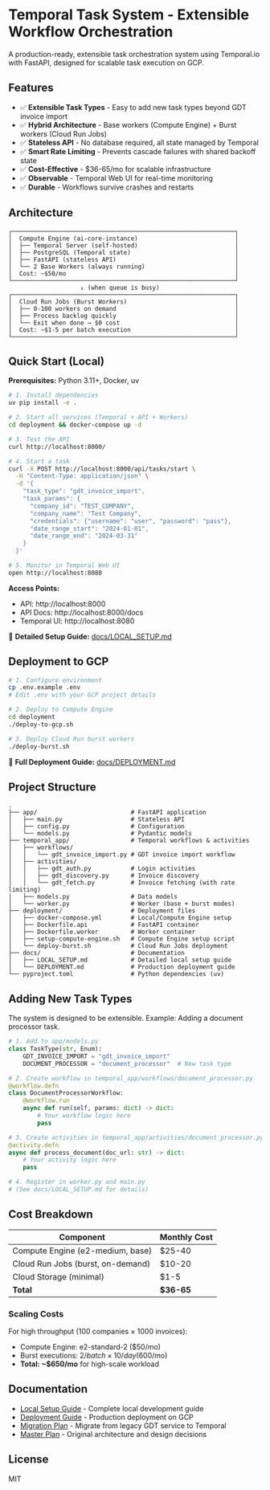 # Temporal Task System - Extensible Workflow Orchestration

A production-ready, extensible task orchestration system using Temporal.io with FastAPI, designed for scalable task execution on GCP.

## Features

- ✅ **Extensible Task Types** - Easy to add new task types beyond GDT invoice import
- ✅ **Hybrid Architecture** - Base workers (Compute Engine) + Burst workers (Cloud Run Jobs)
- ✅ **Stateless API** - No database required, all state managed by Temporal
- ✅ **Smart Rate Limiting** - Prevents cascade failures with shared backoff state
- ✅ **Cost-Effective** - $36-65/mo for scalable infrastructure
- ✅ **Observable** - Temporal Web UI for real-time monitoring
- ✅ **Durable** - Workflows survive crashes and restarts

## Architecture

```
┌──────────────────────────────────────────────────────────────┐
│  Compute Engine (ai-core-instance)                           │
│  ├── Temporal Server (self-hosted)                           │
│  ├── PostgreSQL (Temporal state)                             │
│  ├── FastAPI (stateless API)                                 │
│  └── 2 Base Workers (always running)                         │
│  Cost: ~$50/mo                                               │
└──────────────────────────────────────────────────────────────┘
                    ↓ (when queue is busy)
┌──────────────────────────────────────────────────────────────┐
│  Cloud Run Jobs (Burst Workers)                              │
│  ├── 0-100 workers on demand                                 │
│  ├── Process backlog quickly                                 │
│  └── Exit when done → $0 cost                                │
│  Cost: ~$1-5 per batch execution                             │
└──────────────────────────────────────────────────────────────┘
```

## Quick Start (Local)

**Prerequisites:** Python 3.11+, Docker, uv

```bash
# 1. Install dependencies
uv pip install -e .

# 2. Start all services (Temporal + API + Workers)
cd deployment && docker-compose up -d

# 3. Test the API
curl http://localhost:8000/

# 4. Start a task
curl -X POST http://localhost:8000/api/tasks/start \
  -H "Content-Type: application/json" \
  -d '{
    "task_type": "gdt_invoice_import",
    "task_params": {
      "company_id": "TEST_COMPANY",
      "company_name": "Test Company",
      "credentials": {"username": "user", "password": "pass"},
      "date_range_start": "2024-01-01",
      "date_range_end": "2024-03-31"
    }
  }'

# 5. Monitor in Temporal Web UI
open http://localhost:8080
```

**Access Points:**
- API: http://localhost:8000
- API Docs: http://localhost:8000/docs
- Temporal UI: http://localhost:8080

📖 **Detailed Setup Guide:** [docs/LOCAL_SETUP.md](docs/LOCAL_SETUP.md)

## Deployment to GCP

```bash
# 1. Configure environment
cp .env.example .env
# Edit .env with your GCP project details

# 2. Deploy to Compute Engine
cd deployment
./deploy-to-gcp.sh

# 3. Deploy Cloud Run burst workers
./deploy-burst.sh
```

📖 **Full Deployment Guide:** [docs/DEPLOYMENT.md](docs/DEPLOYMENT.md)

## Project Structure

```
.
├── app/                          # FastAPI application
│   ├── main.py                   # Stateless API
│   ├── config.py                 # Configuration
│   └── models.py                 # Pydantic models
├── temporal_app/                 # Temporal workflows & activities
│   ├── workflows/
│   │   └── gdt_invoice_import.py # GDT invoice import workflow
│   ├── activities/
│   │   ├── gdt_auth.py           # Login activities
│   │   ├── gdt_discovery.py      # Invoice discovery
│   │   └── gdt_fetch.py          # Invoice fetching (with rate limiting)
│   ├── models.py                 # Data models
│   └── worker.py                 # Worker (base + burst modes)
├── deployment/                   # Deployment files
│   ├── docker-compose.yml        # Local/Compute Engine setup
│   ├── Dockerfile.api            # FastAPI container
│   ├── Dockerfile.worker         # Worker container
│   ├── setup-compute-engine.sh   # Compute Engine setup script
│   └── deploy-burst.sh           # Cloud Run Jobs deployment
├── docs/                         # Documentation
│   ├── LOCAL_SETUP.md            # Detailed local setup guide
│   └── DEPLOYMENT.md             # Production deployment guide
└── pyproject.toml                # Python dependencies (uv)
```

## Adding New Task Types

The system is designed to be extensible. Example: Adding a document processor task.

```python
# 1. Add to app/models.py
class TaskType(str, Enum):
    GDT_INVOICE_IMPORT = "gdt_invoice_import"
    DOCUMENT_PROCESSOR = "document_processor"  # New task type

# 2. Create workflow in temporal_app/workflows/document_processor.py
@workflow.defn
class DocumentProcessorWorkflow:
    @workflow.run
    async def run(self, params: dict) -> dict:
        # Your workflow logic here
        pass

# 3. Create activities in temporal_app/activities/document_processor.py
@activity.defn
async def process_document(doc_url: str) -> dict:
    # Your activity logic here
    pass

# 4. Register in worker.py and main.py
# (See docs/LOCAL_SETUP.md for details)
```

## Cost Breakdown

| Component | Monthly Cost |
|-----------|-------------|
| Compute Engine (e2-medium, base) | $25-40 |
| Cloud Run Jobs (burst, on-demand) | $10-20 |
| Cloud Storage (minimal) | $1-5 |
| **Total** | **$36-65** |

### Scaling Costs

For high throughput (100 companies × 1000 invoices):
- Compute Engine: e2-standard-2 ($50/mo)
- Burst executions: $2/batch × 10/day ($600/mo)
- **Total: ~$650/mo** for high-scale workload

## Documentation

- [Local Setup Guide](docs/LOCAL_SETUP.md) - Complete local development guide
- [Deployment Guide](docs/DEPLOYMENT.md) - Production deployment on GCP
- [Migration Plan](docs/MIGRATION_PLAN.md) - Migrate from legacy GDT service to Temporal
- [Master Plan](MASTER_PLAN.md) - Original architecture and design decisions

## License

MIT
